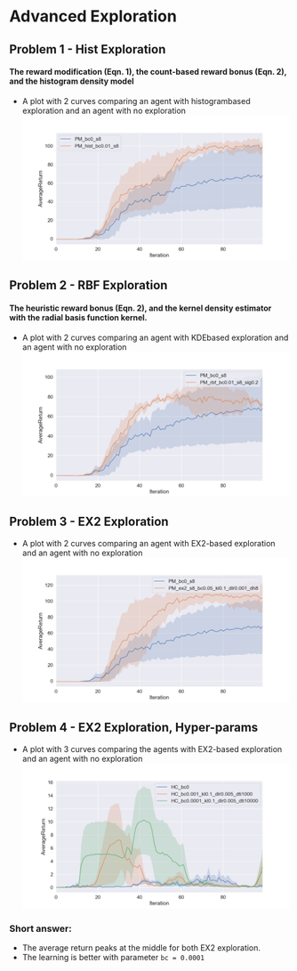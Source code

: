 # Advanced Exploration
## Problem 1 - Hist Exploration
#### The reward modification (Eqn. 1), the count-based reward bonus (Eqn. 2), and the histogram density model
- A plot with 2 curves comparing an agent with histogrambased exploration and an agent with no exploration
![hist](data/Q1.png)

## Problem 2 - RBF Exploration
#### The heuristic reward bonus (Eqn. 2), and the kernel density estimator with the radial basis function kernel.
- A plot with 2 curves comparing an agent with KDEbased exploration and an agent with no exploration
![rbf](data/Q2.png)

## Problem 3 - EX2 Exploration
- A plot with 2 curves comparing an agent with EX2-based exploration and an agent with no exploration
![ex2](data/Q3_sub.png)

## Problem 4 - EX2 Exploration, Hyper-params
- A plot with 3 curves comparing the agents with EX2-based exploration and an agent with no exploration
![ex2_HC](data/Q4_final.png)


### Short answer: 
- The average return peaks at the middle for both EX2 exploration. 
- The learning is better with parameter `bc = 0.0001`

